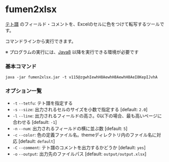 # fumen2xlsx

[テト譜](http://fumen.zui.jp) のフィールド・コメントを、Excelのセルに色をつけて転写するツールです。

コマンドラインから実行できます。

※ プログラムの実行には、[Java8](https://www.java.com/ja/download/) 以降を実行できる環境が必要です

### 基本コマンド

```java -jar fumen2xlsx.jar -t v115@zgwhIewhH8AewhH8AewhH8AeI8KepIJvhA```

### オプション一覧

* `-t` `--tetfu`: テト譜を指定する
* `-s` `--size`: 出力されるセルのサイズを小数で指定する [default: `2.0`]
* `-l` `--line`: 出力されるフィールドの高さ。0以下の場合、最も高いページに合わせる [default: `-1`]
* `-n` `--num`: 出力されるフィールドの横に並ぶ数 [default: `5`]
* `-c` `--color`: 色の定義ファイル名。themeディレクトリ内のファイル名に対応 [default: `default`]
* `-C` `--comment`: テト譜のコメントを出力するかどうか [default: `yes`]
* `-o` `--output`: 出力先のファイルパス [default: `output/output.xlsx`]
